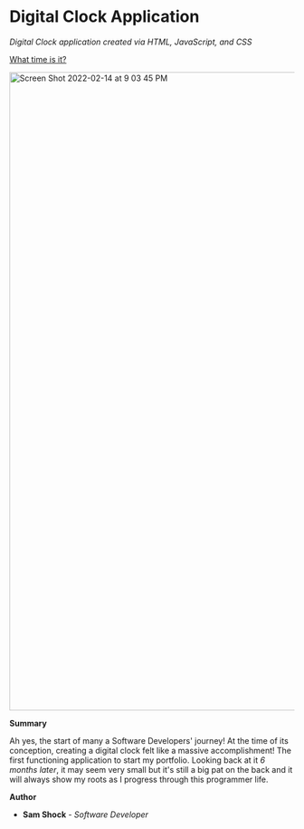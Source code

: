 # Digital Clock Application

_Digital Clock application created via HTML, JavaScript, and CSS_


[What time is it?](https://sam-shock924.github.io/Clock-v2/)

<img width="1126" alt="Screen Shot 2022-02-14 at 9 03 45 PM" src="https://user-images.githubusercontent.com/83183939/153978906-d7b099dc-954d-4370-87e8-022de169e8fb.png">

**Summary**
  
  Ah yes, the start of many a Software Developers' journey! At the time of its conception, creating a digital clock felt like a massive accomplishment! The first functioning application to start my portfolio. Looking back at it _6 months later_, it may seem very small but it's still a big pat on the back and it will always show my roots as I progress through this programmer life.
  
**Author**
  
  * **Sam Shock** - _Software Developer_ 
